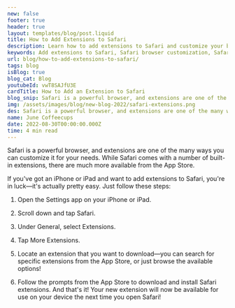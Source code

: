 ```yaml
---
new: false
footer: true
header: true
layout: templates/blog/post.liquid
title: How to Add Extensions to Safari
description: Learn how to add extensions to Safari and customize your browsing experience. Discover the wide range of extensions available from the App Store to enhance Safari's functionality and meet your specific needs.
keywords: Add extensions to Safari, Safari browser customization, Safari extensions from App Store, enhance Safari functionality, Safari customization guide
url: blog/how-to-add-extensions-to-safari/
tags: blog
isBlog: true
blog_cat: Blog
youtubeId: vwT8SAJfU3E
cardTitle: How to Add an Extension to Safari
blog_snip: Safari is a powerful browser, and extensions are one of the many ways you can customize it for your needs. Discover how to add extensions to Safari and explore the wide range of options available from the App Store to enhance your browsing experience.
img: /assets/images/blog/new-blog-2022/safari-extensions.png
des: Safari is a powerful browser, and extensions are one of the many ways you can customize it for your needs. While Safari comes with a number of built-in extensions, the App Store offers a wide variety of additional extensions to enhance your browsing experience.
name: June Coffeecups
date: 2022-08-30T00:00:00.000Z
time: 4 min read
---
```


Safari is a powerful browser, and extensions are one of the many ways you can customize it for your
needs. While Safari comes with a number of built-in extensions, there are much more available from
the App Store.

If you've got an iPhone or iPad and want to add extensions to Safari, you're in luck—it's actually
pretty easy. Just follow these steps:

1. Open the Settings app on your iPhone or iPad.

2. Scroll down and tap Safari.

3. Under General, select Extensions.

4. Tap More Extensions.

5. Locate an extension that you want to download—you can search for specific extensions from the App
   Store, or just browse the available options!

6. Follow the prompts from the App Store to download and install Safari extensions. And that's it!
   Your new extension will now be available for use on your device the next time you open Safari!
